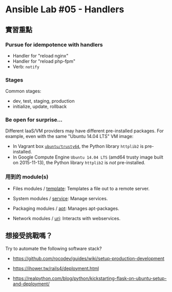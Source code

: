 Ansible Lab #05 - Handlers
===

## 實習重點

### Pursue for idempotence with handlers

- Handler for "reload nginx"
- Handler for "reload php-fpm"
- Verb: `notify`


### Stages

Common stages:

- dev, test, staging, production
- initialize, update, rollback


### Be open for surprise...

Different IaaS/VM providers may have different pre-installed packages. For example, even with the same "Ubuntu 14.04 LTS" VM image:

- In Vagrant box [`ubuntu/trusty64`](https://atlas.hashicorp.com/ubuntu/boxes/trusty64), the Python library `httplib2` is pre-installed.
- In Google Compute Engine `Ubuntu 14.04 LTS` (amd64 trusty image built on 2015-11-13), the Python library `httplib2` is *not* pre-installed.


### 用到的 module(s)

- Files modules / [template](http://docs.ansible.com/ansible/template_module.html): Templates a file out to a remote server.

- System modules / [service](http://docs.ansible.com/ansible/service_module.html): Manage services.

- Packaging modules / [apt](http://docs.ansible.com/ansible/apt_module.html): Manages apt-packages.

- Network modules / [uri](http://docs.ansible.com/uri_module.html): Interacts with webservices.


## 想接受挑戰嗎？

Try to automate the following software stack?

- https://github.com/rocodev/guides/wiki/setup-production-development


- https://ihower.tw/rails4/deployment.html

- https://realpython.com/blog/python/kickstarting-flask-on-ubuntu-setup-and-deployment/

